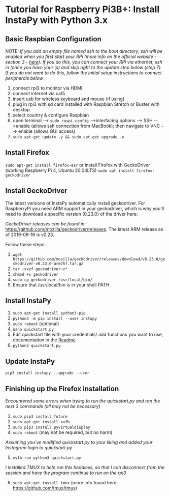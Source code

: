 # Tutorial for Raspberry Pi3B+: Install InstaPy with Python 3.x

## Basic Raspbian Configuration
NOTE: _If you add an empty file named ssh to the boot directory, ssh will be enabled when you first start your RPi (more info on the official website - section 3 - [here](https://www.raspberrypi.org/documentation/remote-access/ssh/)). If you do this, you can connect your RPi via ethernet, ssh in (once you have your ip) and skip right to the update step below (step 7). If you do not want to do this, follow the initial setup instructions to connect peripherals below._

1. connect rpi3 to monitor via HDMI
2. connect internet via cat5
3. insert usb for wireless keyboard and mouse (if using)
4. plug in rpi3 with sd card installed with Raspbian Stretch or Buster with desktop
5. select country & configure Raspbian
6. open terminal --> ```sudo raspi-config``` -->interfacing options --> SSH -->enable (allows ssh connection from MacBook); then navigate to VNC --> enable (allows GUI access)
7. ```sudo apt-get update -y && sudo apt-get upgrade -y```

## Install Firefox
```sudo apt-get install firefox-esr```
or install Firefox with GeckoDriver (working Raspberry Pi 4, Ubuntu 20.04LTS)
```sudo apt install firefox-geckodriver```

## Install GeckoDriver 
The latest versions of InstaPy automatically install geckodriver. For RaspberryPi you need ARM support in your geckodriver, which is why you'll need to download a specific version (0.23.0) of the driver here:

_GeckoDriver releases can be found in:_ https://github.com/mozilla/geckodriver/releases. The latest ARM release as of 2019-08-16 is v0.23.

Follow these steps:

1. ```wget https://github.com/mozilla/geckodriver/releases/download/v0.23.0/geckodriver-v0.23.0-arm7hf.tar.gz```
2. ```tar -xvzf geckodriver-v*```
3. ```chmod +x geckodriver```
4. ```sudo cp geckodriver /usr/local/bin/``` 
5. Ensure that /usr/local/bin is in your shell PATH.

## Install InstaPy

1. ```sudo apt-get install python3-pip```
2. ```python3 -m pip install --user instapy```
3. ```sudo reboot``` (optional)
4. ```nano quickstart.py```
5. Edit quickstart file with your credentials/ add functions you want to use, documentation in the [Readme](https://github.com/timgrossmann/InstaPy/blob/master/README.md)
6. ```python3 quickstart.py```

## Update InstaPy

```pip3 install instapy --upgrade --user```


## Finishing up the Firefox installation
_Encountered some errors when trying to run the quickstart.py and ran the next 3 commands (all may not be necessary)_
1. ```sudo pip3 install future```
2. ```sudo apt-get install xvfb```
3. ```sudo pip3 install pyvirtualdisplay```
4. ```sudo reboot``` (may not be required, but no harm)

_Assuming you've modified quickstart.py to your liking and added your Instagram login to quickstart.py_

5. ```xvfb-run python3 quickstart.py```

_I installed TMUX to help run this headless, so that I can disconnect from the session and have the program continue to run on the rpi3_

6. ```sudo apt-get install tmux``` (more info found here: https://github.com/tmux/tmux)
